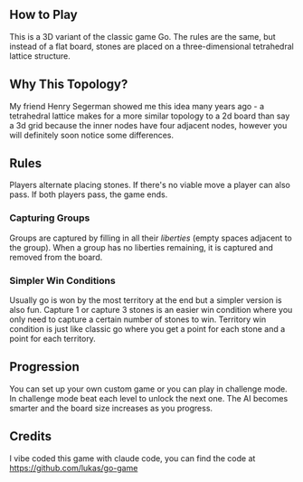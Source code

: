 ## How to Play

This is a 3D variant of the classic game Go. The rules are the same, but instead of a flat board, stones are placed on a three-dimensional tetrahedral lattice structure. 

## Why This Topology?

My friend Henry Segerman showed me this idea many years ago - a tetrahedral lattice makes for a more similar topology to a 2d board than say a 3d grid because the inner nodes have four adjacent nodes, however you will definitely soon notice some differences.

## Rules

Players alternate placing stones. If there's no viable move a player can also pass. If both players pass, the game ends.

### Capturing Groups

Groups are captured by filling in all their _liberties_ (empty spaces adjacent to the group). When a group has no liberties remaining, it is captured and removed from the board.

### Simpler Win Conditions

Usually go is won by the most territory at the end but a simpler version is also fun. Capture 1 or capture 3 stones is an easier win condition where you only need to capture a certain number of stones to win. Territory win condition is just like classic go where you get a point for each stone and a point for each territory.

## Progression

You can set up your own custom game or you can play in challenge mode. In challenge mode beat each level to unlock the next one. The AI becomes smarter and the board size increases as you progress.

## Credits

I vibe coded this game with claude code, you can find the code at https://github.com/lukas/go-game

